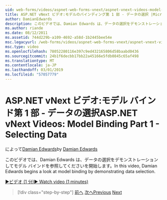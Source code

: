 ```yaml
---
uid: web-forms/videos/aspnet-web-forms-vnext/aspnet-vnext-videos-model-binding-part-1-selecting-data
title: ASP.NET vNext ビデオ:モデルのバインディング第 1 部 - データの選択 |Microsoft Docs
author: DamianEdwards
description: このビデオでは、Damian Edwards は、データの選択をデモンストレーションしてモデル バインドを参照してくださいを開始します。
ms.author: riande
ms.date: 08/12/2011
ms.assetid: 744d229b-a109-4692-a58d-1b2445bee54e
msc.legacyurl: /web-forms/videos/aspnet-web-forms-vnext/aspnet-vnext-videos-model-binding-part-1-selecting-data
msc.type: video
ms.openlocfilehash: 78052280116e397c9ed432165806d58baabd0436
ms.sourcegitcommit: 24b1f6decbb17bb22a45166e5fdb0845c65af498
ms.translationtype: MT
ms.contentlocale: ja-JP
ms.lasthandoff: 03/01/2019
ms.locfileid: "57057779"
---
```

<a name="aspnet-vnext-videos-model-binding-part-1---selecting-data"></a><span data-ttu-id="c4489-103">ASP.NET vNext ビデオ:モデル バインド第 1 部 - データの選択</span><span class="sxs-lookup"><span data-stu-id="c4489-103">ASP.NET vNext Videos: Model Binding Part 1 - Selecting Data</span></span>
====================
<span data-ttu-id="c4489-104">によって[Damian Edwards](https://github.com/DamianEdwards)</span><span class="sxs-lookup"><span data-stu-id="c4489-104">by [Damian Edwards](https://github.com/DamianEdwards)</span></span>

<span data-ttu-id="c4489-105">このビデオでは、Damian Edwards は、データの選択をデモンストレーションしてモデル バインドを参照してくださいを開始します。</span><span class="sxs-lookup"><span data-stu-id="c4489-105">In this video, Damian Edwards begins a look at model binding by demonstrating data selection.</span></span>

[<span data-ttu-id="c4489-106">&#9654;ビデオ (1 分)</span><span class="sxs-lookup"><span data-stu-id="c4489-106">&#9654; Watch video (1 minutes)</span></span>](https://channel9.msdn.com/Blogs/ASP-NET-Site-Videos/aspnet-vnext-videos-model-binding-part-1-selecting-data)

> [!div class="step-by-step"]
> <span data-ttu-id="c4489-107">[前へ](aspnet-vnext-videos-strongly-typed-data-controls.md)
> [次へ](aspnet-vnext-videos-model-binding-part-2-filtering.md)</span><span class="sxs-lookup"><span data-stu-id="c4489-107">[Previous](aspnet-vnext-videos-strongly-typed-data-controls.md)
[Next](aspnet-vnext-videos-model-binding-part-2-filtering.md)</span></span>
